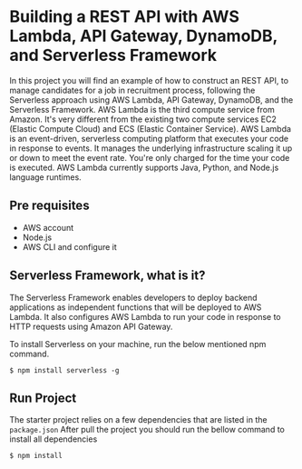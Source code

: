 # Building a REST API with AWS Lambda, API Gateway, DynamoDB, and Serverless Framework

In this project you will find an example of how to construct an REST API, to manage candidates for a job in recruitment process, following the Serverless approach using AWS Lambda, API Gateway, DynamoDB, and the Serverless Framework. AWS Lambda is the third compute service from Amazon. It's very different from the existing two compute services EC2 (Elastic Compute Cloud) and ECS (Elastic Container Service). AWS Lambda is an event-driven, serverless computing platform that executes your code in response to events. It manages the underlying infrastructure scaling it up or down to meet the event rate. You're only charged for the time your code is executed. AWS Lambda currently supports Java, Python, and Node.js language runtimes.

## Pre requisites
* AWS account
* Node.js
* AWS CLI and configure it

## Serverless Framework, what is it?

The Serverless Framework enables developers to deploy backend applications as independent functions that will be deployed to AWS Lambda. It also configures AWS Lambda to run your code in response to HTTP requests using Amazon API Gateway.

To install Serverless on your machine, run the below mentioned npm command.
```
$ npm install serverless -g
```
## Run Project
The starter project relies on a few dependencies that are listed in the ``` package.json ```
After pull the project you should run the bellow command to install all dependencies
```
$ npm install
```
